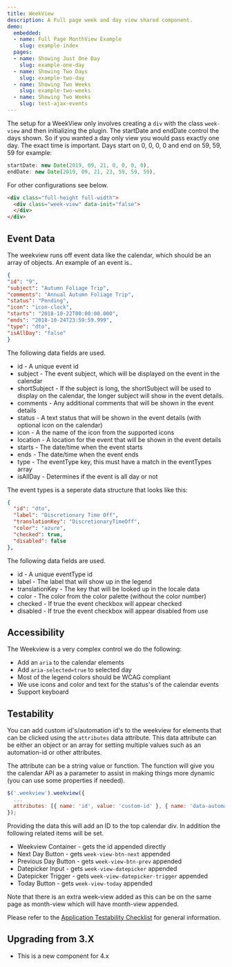 ```yaml
---
title: WeekView
description: A Full page week and day view shared component.
demo:
  embedded:
  - name: Full Page MonthView Example
    slug: example-index
  pages:
  - name: Showing Just One Day
    slug: example-one-day
  - name: Showing Two Days
    slug: example-two-day
  - name: Showing Two Weeks
    slug: example-two-weeks
  - name: Showing Two Weeks
    slug: test-ajax-events
---
```


The setup for a WeekView only involves creating a `div` with the class `week-view` and then initializing the plugin. The startDate and endDate control the days shown.
So if you wanted a day only view you would pass exactly one day. The exact time is important. Days start on 0, 0, 0, 0 and end on 59, 59, 59 for example:

```javascript
startDate: new Date(2019, 09, 21, 0, 0, 0, 0),
endDate: new Date(2019, 09, 21, 23, 59, 59, 59),
```

For other configurations see below.

```html
<div class="full-height full-width">
  <div class="week-view" data-init="false">
  </div>
</div>

```

## Event Data

The weekview runs off event data like the calendar, which should be an array of objects. An example of an event is..

```JSON
{
"id": "9",
"subject": "Autumn Foliage Trip",
"comments": "Annual Autumn Foliage Trip",
"status": "Pending",
"icon": "icon-clock",
"starts": "2018-10-22T00:00:00.000",
"ends": "2018-10-24T23:59:59.999",
"type": "dto",
"isAllDay": "false"
}
```

The following data fields are used.

- id - A unique event id
- subject - The event subject, which will be displayed on the event in the calendar
- shortSubject - If the subject is long, the shortSubject will be used to display on the calendar, the longer subject will show in the event details.
- comments - Any additional comments that will be shown in the event details
- status - A text status that will be shown in the event details (with optional icon on the calendar)
- icon - A the name of the icon from the supported icons
- location - A location for the event that will be shown in the event details
- starts - The date/time when the event starts
- ends - The date/time when the event ends
- type - The eventType key, this must have a match in the eventTypes array
- isAllDay - Determines if the event is all day or not

The event types is a seperate data structure that looks like this:

```JSON
{
  "id": "dto",
  "label": "Discretionary Time Off",
  "translationKey": "DiscretionaryTimeOff",
  "color": "azure",
  "checked": true,
  "disabled": false
},
```

The following data fields are used.

- id - A unique eventType id
- label - The label that will show up in the legend
- translationKey - The key that will be looked up in the locale data
- color - The color from the color palette (without the color number)
- checked - If true the event checkbox will appear checked
- disabled - If true the event checkbox will appear disabled from use

## Accessibility

The Weekview is a very complex control we do the following:

- Add an `aria` to the calendar elements
- Add `aria-selected=true` to selected day
- Most of the legend colors should be WCAG compliant
- We use icons and color and text for the status's of the calendar events
- Support keyboard

## Testability

You can add custom id's/automation id's to the weekview for elements that can be clicked using the `attributes` data attribute. This data attribute can be either an object or an array for setting multiple values such as an automation-id or other attributes.

The attribute can be a string value or function. The function will give you the calendar API as a parameter to assist in making things more dynamic (you can use some properties if needed).

```js
$('.weekview').weekview({
  ...
  attributes: [{ name: 'id', value: 'custom-id' }, { name: 'data-automation-id', value: 'custom-automation-id' } ],
});
```

Providing the data this will add an ID to the top calendar div. In addition the following related items will be set.

- Weekview Container - gets the id appended directly
- Next Day Button - gets `week-view-btn-next` appended
- Previous Day Button - gets `week-view-btn-prev` appended
- Datepicker Input - gets `week-view-datepicker` appended
- Datepicker Trigger - gets `week-view-datepicker-trigger` appended
- Today Button - gets `week-view-today` appended

Note that there is an extra week-view added as this can be on the same page as month-view which will have month-view appended.

Please refer to the [Application Testability Checklist](https://design.infor.com/resources/application-testability-checklist) for general information.

## Upgrading from 3.X

- This is a new component for 4.x
